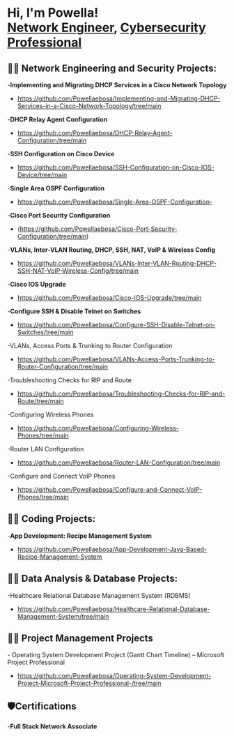 <h1>Hi, I'm Powella! <br/><a href="https://github.com/Powellaebosa">Network Engineer</a>, <a href="https://www.linkedin.com/in/powella-s-ebosa-m-sc-m-ed-a79473108//">Cybersecurity Professional</a>

<h2>👨‍💻 Network Engineering and Security Projects:</h2> 

-<b>Implementing and Migrating DHCP Services in a Cisco Network Topology</b>
- https://github.com/Powellaebosa/Implementing-and-Migrating-DHCP-Services-in-a-Cisco-Network-Topology/tree/main

-<b>DHCP Relay Agent Configuration</b>
- https://github.com/Powellaebosa/DHCP-Relay-Agent-Configuration/tree/main

-<b>SSH Configuration on Cisco Device</b>
- https://github.com/Powellaebosa/SSH-Configuration-on-Cisco-IOS-Device/tree/main
  
-<b>Single Area OSPF Configuration</b>
- https://github.com/Powellaebosa/Single-Area-OSPF-Configuration-

-<b>Cisco Port Security Configuration</b>
- (https://github.com/Powellaebosa/Cisco-Port-Security-Configuration/tree/main)
  
-<b>VLANs, Inter-VLAN Routing, DHCP, SSH, NAT, VoIP & Wireless Config</b>
- https://github.com/Powellaebosa/VLANs-Inter-VLAN-Routing-DHCP-SSH-NAT-VoIP-Wireless-Config/tree/main
  
-<b>Cisco IOS Upgrade</b>  
- https://github.com/Powellaebosa/Cisco-IOS-Upgrade/tree/main

-<b>Configure SSH & Disable Telnet on Switches</b>

- https://github.com/Powellaebosa/Configure-SSH-Disable-Telnet-on-Switches/tree/main

-VLANs, Access Ports & Trunking to Router Configuration
- https://github.com/Powellaebosa/VLANs-Access-Ports-Trunking-to-Router-Configuration/tree/main

-Troubleshooting Checks for RIP and Route
- https://github.com/Powellaebosa/Troubleshooting-Checks-for-RIP-and-Route/tree/main

-Configuring Wireless Phones
- https://github.com/Powellaebosa/Configuring-Wireless-Phones/tree/main

-Router LAN Configuration
- https://github.com/Powellaebosa/Router-LAN-Configuration/tree/main

-Configure and Connect VoIP Phones
- https://github.com/Powellaebosa/Configure-and-Connect-VoIP-Phones/tree/main

<h2>👨‍💻 Coding Projects:</h2>
  
-<b>App Development: Recipe Management System</b>

- https://github.com/Powellaebosa/App-Development-Java-Based-Recipe-Management-System

<h2>👨‍💻 Data Analysis & Database Projects:</h2>
-Healthcare Relational Database Management System (RDBMS)

  - https://github.com/Powellaebosa/Healthcare-Relational-Database-Management-System/tree/main
  

<h2>👨‍💻 Project Management Projects</h2>
 - Operating System Development Project (Gantt Chart Timeline) – Microsoft Project Professional
 
- https://github.com/Powellaebosa/Operating-System-Development-Project-Microsoft-Project-Professional-/tree/main
<h2>🛡️Certifications</h2>
-<b>Full Stack Network Associate</b>






<!--
**joshmadakor1/joshmadakor1** is a ✨ _special_ ✨ repository because its `README.md` (this file) appears on your GitHub profile.

Here are some ideas to get you started:

- 🔭 I’m currently working on ...
- 🌱 I’m currently learning ...
- 👯 I’m looking to collaborate on ...
- 🤔 I’m looking for help with ...
- 💬 Ask me about ...
- 📫 How to reach me: ...
- 😄 Pronouns: ...
- ⚡ Fun fact: ...
-->
